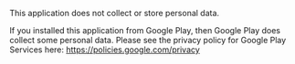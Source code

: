 This application does not collect or store personal data.

If you installed this application from Google Play, then Google Play does collect some personal
data. Please see the privacy policy for Google Play Services
here: https://policies.google.com/privacy
